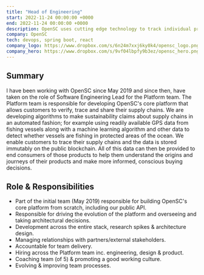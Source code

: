 ```yaml
---
title: "Head of Engineering"
start: 2022-11-24 00:00:00 +0000
end: 2022-11-24 00:00:00 +0000
description: OpenSC uses cutting edge technology to track individual products from origin to consumer. The aim is to help businesses and consumers avoid illegal, environmentally damaging or unethical products, while improving supply chain accountability and transparency.
company: OpenSC
tech: devops, spring boot, react
company_logo: https://www.dropbox.com/s/6n24m7xxj6ky0k4/opensc_logo.png?raw=1
company_hero: https://www.dropbox.com/s/9vf04lbpfy9b3ez/opensc_hero.png?raw=1
---
```

## Summary
I have been working with OpenSC since May 2019 and since then, have taken on the role of Software Engineering Lead for the Platform team.
The Platform team is responsible for developing OpenSC's core platform that allows customers to verify, trace and share their supply chains.
We are developing algorithms to make sustainability claims about supply chains in an automated fashion; for example using readily available GPS 
data from fishing vessels along with a machine learning algorithm and other data to detect whether vessels are fishing in protected areas of the 
ocean. We enable customers to trace their supply chains and the data is stored immutably on the public blockchain. All of this data can then be 
provided to end consumers of those products to help them understand the origins and journeys of their products and make more informed, conscious 
buying decisions.

## Role & Responsibilities
- Part of the initial team (May 2019) responsible for building OpenSC's core platform from scratch, including our public API.
- Responsible for driving the evolution of the platform and overseeing and taking architectural decisions.
- Development across the entire stack, research spikes & architecture design.
- Managing relationships with partners/external stakeholders.
- Accountable for team delivery.
- Hiring across the Platform team inc. engineering, design & product.
- Coaching team (of 5) & promoting a good working culture.
- Evolving & improving team processes.